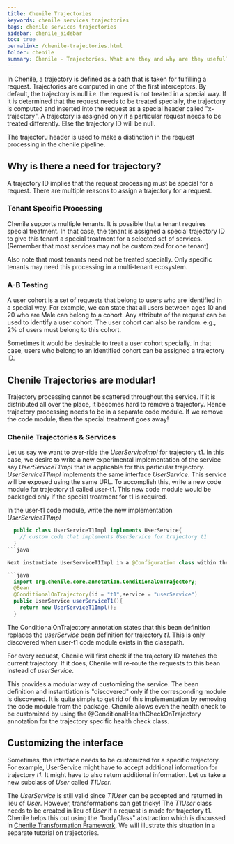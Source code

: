 ```yaml
---
title: Chenile Trajectories
keywords: chenile services trajectories
tags: chenile services trajectories
sidebar: chenile_sidebar
toc: true
permalink: /chenile-trajectories.html
folder: chenile
summary: Chenile - Trajectories. What are they and why are they useful?
---
```

In Chenile, a trajectory is defined as a path that is taken for fulfilling a request. Trajectories are computed in one of the first interceptors. By default, the trajectory is null i.e. the request is not treated in a special way. If it is determined that the request needs to be treated specially, the trajectory is computed and inserted into the request as a special header called "x-trajectory". A trajectory is assigned only if a particular request needs to be treated differently. Else the trajectory ID will be null. 

The trajectoru header is used to make a distinction in the request processing in the chenile pipeline. 
## Why is there a need for trajectory?
A trajectory ID implies that the request processing must be special for a request. There are multiple reasons to assign a trajectory for a request. 
### Tenant Specific Processing
Chenile supports multiple tenants. It is possible that a tenant requires special treatment. In that case, the tenant is assigned a special trajectory ID to give this tenant a special treatment for a selected set of services. (Remember that most services may not be customized for one tenant)

Also note that most tenants need not be treated specially. Only specific tenants may need this processing in a multi-tenant ecosystem. 

### A-B Testing
A user cohort is a set of requests that belong to users who are identified in a special way. For example, we can state that all users between ages 10 and 20 who are Male can belong to a cohort. Any attribute of the request can be used to identify a user cohort. The user cohort can also be random. e.g., 2% of users must belong to this cohort. 

Sometimes it would be desirable to treat a user cohort specially. In that case, users who belong to an identified cohort can be assigned a trajectory ID. 

## Chenile Trajectories are modular!
Trajectory processing cannot be scattered throughout the service. If it is distributed all over the place, it becomes hard to remove a trajectory. Hence trajectory processing needs to be in a separate code module. If we remove the code module, then the special treatment goes away! 

### Chenile Trajectories & Services
Let us say we want to over-ride the _UserServiceImpl_ for trajectory t1. In this case, we desire to write a new experimental implementation of the service say _UserServiceT1Impl_ that is applicable for this particular trajectory. _UserServiceT1Impl_ implements the same interface _UserService_. This service will be exposed using the same URL. To accomplish this, write a new code module for trajectory t1 called user-t1. This new code module would be packaged only if the special treatment for t1 is required. 

In the user-t1 code module, write the new implementation _UserServiceT1Impl_ 
```java
  public class UserServiceT1Impl implements UserService{
    // custom code that implements UserService for trajectory t1
  }
```java

Next instantiate UserServiceT1Impl in a @Configuration class within the same code module user-t1

```java
  import org.chenile.core.annotation.ConditionalOnTrajectory;
  @Bean 
  @ConditionalOnTrajectory(id = "t1",service = "userService") 
  public UserService userServiceT1(){
  	return new UserServiceT1Impl();
  }

```

The ConditionalOnTrajectory annotation states that this bean definition replaces the _userService_ bean definition for trajectory _t1_. This is only discovered when user-t1 code module exists in the classpath. 

For every request, Chenile will first check if the trajectory ID matches the current trajectory. If it does, Chenile will re-route the requests to this bean instead of _userService_. 

This provides a modular way of customizing the service. The bean definition and instantiation is "discovered" only if the corresponding module is discovered. It is quite simple to get rid of this implementation by removing the code module from the package. Chenile allows even the health check to be customized by using the @ConditionalHealthCheckOnTrajectory annotation for the trajectory specific health check class.

## Customizing the interface
Sometimes, the interface needs to be customized for a specific trajectory. For example, UserService might have to
accept additional information for trajectory _t1_. It might have to also return additional information. Let us take a new subclass of _User_ called _T1User_. 

The _UserService_ is still valid since _T1User_ can be accepted and returned in lieu of _User_. However, transformations can get tricky! The _T1User_ class needs to be created in lieu of _User_ if a request is made for trajectory t1. Chenile helps this out using the "bodyClass" abstraction which is discussed in [Chenile Transformation Framework](transform). We will illustrate this situation in a separate tutorial on trajectories. 